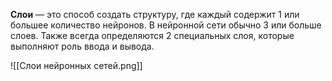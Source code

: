 **Слои** — это способ создать структуру, где каждый содержит 1 или большее количество нейронов. В нейронной сети обычно 3 или больше слоев. Также всегда определяются 2 специальных слоя, которые выполняют роль ввода и вывода.

![[Слои нейронных сетей.png]]

